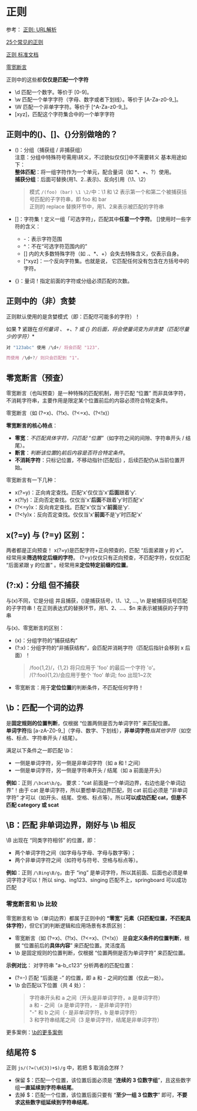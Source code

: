 # 正则

参考：
[正则: URL解析](https://juejin.cn/post/6844903697198088199?searchId=2025081319393340AFCD9E78A747044FF3) 

[25个常见的正则](https://juejin.cn/post/6999768570570178596?searchId=20250813191800084D66BE08F1EF176B35#heading-46)

[正则 标准文档](https://tool.oschina.net/uploads/apidocs/jquery/regexp.html)

[零宽断言](https://juejin.cn/post/6844903855243657230?searchId=20250813194704743EADCDE446AA2F911E)

正则中的这些都**仅仅是匹配一个字符**
* \d 匹配一个数字。等价于 [0-9]。
* \w 匹配一个单字字符（字母、数字或者下划线）。等价于 [A-Za-z0-9_]。
* \W 匹配一个非单字字符。等价于 [^A-Za-z0-9_]。
* [xyz]，匹配这个字符集合中的一个单字字符

## 正则中的()、[]、{}分别做啥的？
* ()：分组（捕获组 / 非捕获组）   
注意：分组中特殊符号需用\转义，不过貌似仅仅[]中不需要转义
基本用途如下：      
**整体匹配**：将一组字符作为一个单元，配合量词（如 *、+、?）使用。  
**捕获分组**：后面可替换(用$1、$2..表示)、反向引用（\1、\2）  
    > 模式 <code>/(foo) (bar) \1 \2/</code>中：\1 和 \2 表示第一个和第二个被捕获括号匹配的子字符串，即 foo 和 bar   
    > 正则的 replace 替换环节中，用$1、$2来表示被匹配的字符串

* []：字符集！定义一组「可选字符」，匹配其中**任意一个字符**。
[]使用时一些字符的含义：
    * -：表示字符范围
    * ^：不在“可选字符范围内的”
    * [] 内的大多数特殊字符（如 .、*、+）会失去特殊含义，仅表示自身。
    * [^xyz]：一个反向字符集。也就是说， 它匹配任何没有包含在方括号中的字符。
* {}：量词！指定前面的字符或分组必须匹配的次数。

## 正则中的（非）贪婪
正则默认使用的是贪婪模式（即：匹配尽可能多的字符）！

如果 **?** 紧跟在**任何量词 *、 +、? 或 {} 的后面**，将会使量词变为**非贪婪（匹配尽量少的字符）**
```js
对 "123abc" 使用 /\d+/ 将会匹配 "123"，

而使用 /\d+?/ 则只会匹配到 "1"。
```



## 零宽断言（预查）
零宽断言（也叫预查）是一种特殊的匹配机制，用于匹配 “位置” 而非具体字符，不消耗字符串，主要作用是限定某个位置前后的内容必须符合特定条件。

零宽断言（如 (?=x)、(?!x)、(?<=x)、(?<!x)）

**零宽断言的核心特点**：
* **零宽**：*不匹配具体字符，只匹配 “位置”*（如字符之间的间隙、字符串开头 / 结尾）。
* **断言**：*判断该位置*的*前后内容是否符合特定条件*。
* **不消耗字符**：只标记位置，不移动指针(匹配后) ，后续匹配仍从当前位置开始。

零宽断言有一下几种：
* x(?=y)：正向肯定查找。匹配'x'仅仅当'x'**后面**跟着'y'.
* x(?!y)：正向否定查找。仅仅当'x'**后面**不跟着'y'时匹配'x'
* (?<=y)x：反向肯定查找。匹配'x'仅当'x'**前面**是'y'.
* (?<!y)x：反向否定查找。仅仅当'x'**前面**不是'y'时匹配'x'


## x(?=y) 与 (?=y) 区别：
两者都是正向预查！
x(?=y)是匹配字符+正向预查的，匹配 “后面紧跟 y 的 x”。经常用来**筛选特定后缀的字符**。
(?=y)仅仅只有正向预查，不匹配字符，仅仅匹配 “后面紧跟 y 的位置”	。经常用来**定位特定前缀的位置**。


## (?:x)：分组 但不捕获
与(x)不同，它是分组 并且捕获，()是捕获括号，\1、\2, ..., \n 是被捕获括号匹配的子字符串！在正则表达式的替换环节，用$1、$2、...、$n 来表示被捕获的子字符串

与(x)、零宽断言的区别：
* (x)：分组字符的“捕获结构”
* (?:x)：分组字符的“非捕获结构”，会匹配并消耗字符（匹配后指针会移到 x 后面）！
    > /foo{1,2}/，{1,2} 将只应用于 'foo' 的最后一个字符 'o'。   
    > /(?:foo){1,2}/会应用于整个 'foo' 单词; foo 出现1~2次   
* 零宽断言：用于**定位位置**的判断条件，不匹配任何字符！

## \b：匹配一个词的边界
是**固定规则的位置判断**，仅根据 “位置两侧是否为单词字符” 来匹配位置。    
**单词字符**指 [a-zA-Z0-9_]（字母、数字、下划线），**非单词字符***指其他字符*（如空格、标点、字符串开头 / 结尾）。   

满足以下条件之一即匹配 \b：
* 一侧是单词字符，另一侧是非单词字符（如 a 和 ! 之间）
* 一侧是单词字符，另一侧是字符串开头 / 结尾（如 a 前面是开头）

**例如**：正则 <code>/\bcat\b/g</code>， 要求：“cat 前面是一个单词边界，右边也是个单词边界”！由于 cat 是单词字符，所以要想单词边界匹配，则 cat 前后必须是 “非单词字符” 才可以（如开头、结尾、空格、标点等）。所以**可以成功匹配 cat，但是不匹配 category 或 scat**


## \B：匹配 非单词边界，刚好与 \b 相反
\B 出现在 “同类字符相邻” 的位置，即：

* 两个单词字符之间（如字母与字母、字母与数字等）；
* 两个非单词字符之间（如符号与符号、空格与标点等）。

**例如**：正则 <code>/\Bing\B/g</code>，由于 “ing” 是单词字符，所以其前面、后面也必须是单词字符才可以！所以 sing、ing123、singing 匹配不上，springboard 可以成功匹配


### 零宽断言和 \b 比较
零宽断言和 \b（单词边界）都属于正则中的 **“零宽” 元素（只匹配位置，不匹配具体字符）**，但它们的判断逻辑和应用场景有本质区别：
* 零宽断言（如 (?=x)、(?!x)、(?<=x)、(?<!x)）
是**自定义条件的位置判断**，根据 “位置前后的**具体内容**” 来匹配位置。灵活度高
* \b 是固定规则的位置判断，仅根据 “位置两侧是否为单词字符” 来匹配位置。

**示例对比**：
对字符串 "a-b_c123" 分析两者的匹配位置：
* (?=-) 匹配 “后面是 -” 的位置，即 a 和 - 之间的位置（仅此一处）。
* \b 会匹配以下位置（共 4 处）：
    > 字符串开头和 a 之间（开头是非单词字符，a 是单词字符）  
    > a 和 - 之间（a 是单词字符，- 是非单词字符）  
    > "-" 和 b 之间（- 是非单词字符，b 是单词字符）  
    > 3 和字符串结尾之间（3 是单词字符，结尾是非单词字符）  

更多案例：[\b的更多案例](./code/反斜杠b.js)


## 结尾符 $ 
正则 ```js/(?=(\d{3})+$)/g``` 中，若把 $ 取消会怎样？

* 保留 $：匹配一个位置，该位置后面必须是 “**连续的 3 位数字组**”，且这些数字组**一直延续到字符串结尾**。
* 去掉 $：匹配一个位置，该位置后面只要有 “**至少一组 3 位数字**” 即可，**不要求这些数字组延续到字符串结尾**。


